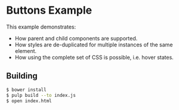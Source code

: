 # Buttons Example

This example demonstrates:
* How parent and child components are supported.
* How styles are de-duplicated for multiple instances of the same element.
* How using the complete set of CSS is possible, i.e. hover states.

## Building

```sh
$ bower install
$ pulp build --to index.js
$ open index.html
```
